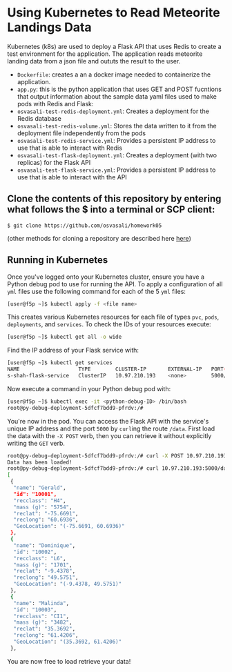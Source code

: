 # Using Kubernetes to Read Meteorite Landings Data
Kubernetes (k8s) are used to deploy a Flask API that uses Redis to create a test environment for the application. The application reads meteorite landing data from a json file and oututs the result to the user.
- ```Dockerfile```: creates a an a docker image needed to containerize the application.
- ```app.py```: this is the python application that uses GET and POST fucntions that output information about the sample data
 yaml files used to make pods with Redis and Flask:
- ```osvasali-test-redis-deployment.yml```: Creates a deployment for the Redis database
- ```osvasali-test-redis-volume.yml```: Stores the data written to it from the deployment file independently from the pods
- ```osvasali-test-redis-service.yml```: Provides a persistent IP address to use that is able to interact with Redis
- ```osvasali-test-flask-deployment.yml```: Creates a deployment (with two replicas) for the Flask API
- ```osvasali-test-flask-service.yml```: Provides a persistent IP address to use that is able to interact with the API


## Clone the contents of this repository by entering what follows the $ into a terminal or SCP client:

```
$ git clone https://github.com/osvasali/homework05
```

(other methods for cloning a repository are described here [here](https://docs.github.com/en/repositories/creating-and-managing-repositories/cloning-a-repository))

## Running in Kubernetes
Once you've logged onto your Kubernetes cluster, ensure you have a Python debug pod to use for running the API. To apply a configuration of all ```yml``` files use the following command for each of the 5 ```yml``` files:
``` bash
[user@f5p ~]$ kubectl apply -f <file name>
```
This creates various Kubernetes resources for each file of types ```pvc```, ```pods```, ```deployments```, and ```services```. To check the IDs of your resources execute:
``` bash
[user@f5p ~]$ kubectl get all -o wide
```
Find the IP address of your Flask service with:
``` bash
[user@f5p ~]$ kubectl get services
NAME                   TYPE        CLUSTER-IP       EXTERNAL-IP   PORT(S)    AGE
s-shah-flask-service   ClusterIP   10.97.210.193    <none>        5000/TCP   3h6m
```
Now execute a command in your Python debug pod with:
``` bash
[user@f5p ~]$ kubectl exec -it <python-debug-ID> /bin/bash
root@py-debug-deployment-5dfcf7bdd9-pfrdv:/#
```
You're now in the pod. You can access the Flask API with the service's unique IP address and the port ```5000``` by ```curl```ing the route ```/data```. First load the data with the ```-X POST``` verb, then you can retrieve it without explicitly writing the ```GET``` verb.
``` bash
root@py-debug-deployment-5dfcf7bdd9-pfrdv:/# curl -X POST 10.97.210.193:5000/data
Data has been loaded!
root@py-debug-deployment-5dfcf7bdd9-pfrdv:/# curl 10.97.210.193:5000/data
[
 {
  "name": "Gerald",
  "id": "10001",
  "recclass": "H4",
  "mass (g)": "5754",
  "reclat": "-75.6691",
  "reclong": "60.6936",
  "GeoLocation": "(-75.6691, 60.6936)"
 },
 {
  "name": "Dominique",
  "id": "10002",
  "recclass": "L6",
  "mass (g)": "1701",
  "reclat": "-9.4378",
  "reclong": "49.5751",
  "GeoLocation": "(-9.4378, 49.5751)"
 },
 {
  "name": "Malinda",
  "id": "10003",
  "recclass": "CI1",
  "mass (g)": "3482",
  "reclat": "35.3692",
  "reclong": "61.4206",
  "GeoLocation": "(35.3692, 61.4206)"
 },
```
You are now free to load retrieve your data!
